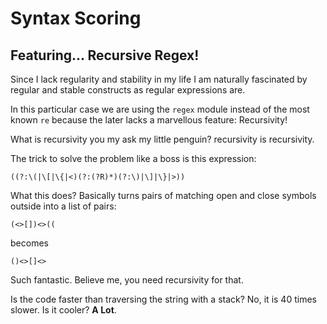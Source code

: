 # Syntax Scoring #

## Featuring... Recursive Regex! ##

Since I lack regularity and stability in my life I am naturally fascinated by regular and stable constructs as regular expressions are.

In this particular case we are using the `regex` module instead of the most known `re` because the later lacks a marvellous feature: Recursivity!

What is recursivity you my ask my little penguin? recursivity is recursivity.

The trick to solve the problem like a boss is this expression:

```regex
((?:\(|\[|\{|<)(?:(?R)*)(?:\)|\]|\}|>))
```

What this does? Basically turns pairs of matching open and close symbols outside into a list of pairs:

```
(<>[])<>((
```

becomes

```
()<>[]<>
```

Such fantastic. Believe me, you need recursivity for that.

Is the code faster than traversing the string with a stack? No, it is 40 times slower. Is it cooler? **A Lot**.
